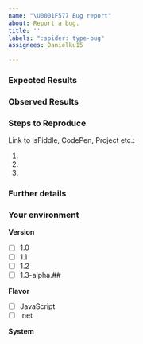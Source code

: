 ```yaml
---
name: "\U0001F577 Bug report"
about: Report a bug.
title: ''
labels: ":spider: type-bug"
assignees: Danielku15

---
```


<!--
❗❗ The issue templates provided here are mandatory to be used and filled out
❗❗ Issues not filling out the provided structure and details will be closed 
-->

### Expected Results
<!-- Explain here what is your expected behavior of alphaTab. -->

### Observed Results
<!-- Explain here how alphaTab is behaving currently. -->

### Steps to Reproduce
<!--
Explain here the exact steps how to reproduce the problem. Try to provide a
running sample showing the issue. If you have problem with a dedicated input file, 
please provide a download link or attach it to the issue. 
-->

Link to jsFiddle, CodePen, Project etc.: 

1. 
2. 
3.  

### Further details 
<!-- Provide any further valuable details here, feel free to leave this empty if you do not have more details or an idea how to solve it -->

### Your environment

**Version**
- [ ] 1.0 
- [ ] 1.1
- [ ] 1.2
- [ ] 1.3-alpha.## <!-- Add your exact version here -->

**Flavor**
- [ ] JavaScript 
- [ ] .net 

**System**
<!-- Any details about your test environment like Browser name and version, .net version, operating system etc. -->
